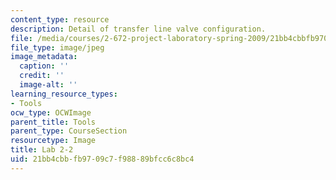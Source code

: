 ```yaml
---
content_type: resource
description: Detail of transfer line valve configuration.
file: /media/courses/2-672-project-laboratory-spring-2009/21bb4cbbfb9709c7f98889bfcc6c8bc4_lab22.jpg
file_type: image/jpeg
image_metadata:
  caption: ''
  credit: ''
  image-alt: ''
learning_resource_types:
- Tools
ocw_type: OCWImage
parent_title: Tools
parent_type: CourseSection
resourcetype: Image
title: Lab 2-2
uid: 21bb4cbb-fb97-09c7-f988-89bfcc6c8bc4
---
```

